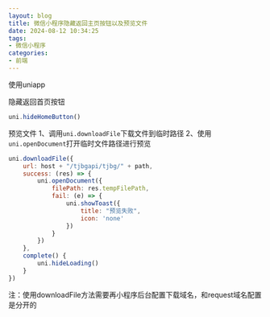 ```yaml
---
layout: blog
title: 微信小程序隐藏返回主页按钮以及预览文件
date: 2024-08-12 10:34:25
tags:
- 微信小程序
categories:
- 前端
---
```

使用uniapp

隐藏返回首页按钮
```js
uni.hideHomeButton()
```
预览文件
1、调用`uni.downloadFile`下载文件到临时路径
2、使用`uni.openDocument`打开临时文件路径进行预览
```js
uni.downloadFile({
    url: host + "/tjbgapi/tjbg/" + path,
    success: (res) => {
        uni.openDocument({
            filePath: res.tempFilePath,
            fail: (e) => {
                uni.showToast({
                    title: "预览失败",
                    icon: 'none'
                })
            }
        })
    },
    complete() {
        uni.hideLoading()
    }
})
```
注：使用downloadFile方法需要再小程序后台配置下载域名，和request域名配置是分开的